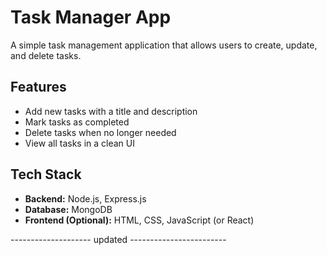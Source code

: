 # Task Manager App

A simple task management application that allows users to create, update, and delete tasks.

## Features

- Add new tasks with a title and description
- Mark tasks as completed
- Delete tasks when no longer needed
- View all tasks in a clean UI

## Tech Stack

- **Backend:** Node.js, Express.js
- **Database:** MongoDB
- **Frontend (Optional):** HTML, CSS, JavaScript (or React)

-------------------- updated ------------------------